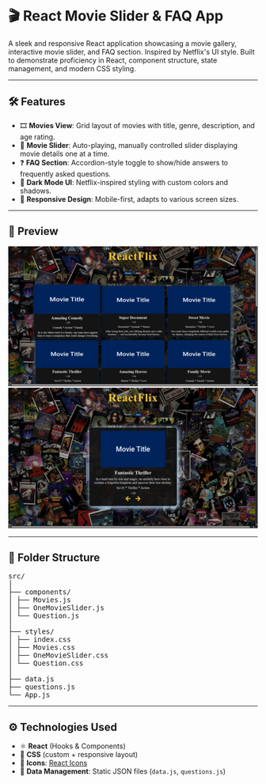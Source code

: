 # 🎬 React Movie Slider & FAQ App

A sleek and responsive React application showcasing a movie gallery, interactive movie slider, and FAQ section. Inspired by Netflix's UI style. Built to demonstrate proficiency in React, component structure, state management, and modern CSS styling.

---

## 🛠️ Features

- 🎞️ **Movies View**: Grid layout of movies with title, genre, description, and age rating.
- 🎠 **Movie Slider**: Auto-playing, manually controlled slider displaying movie details one at a time.
- ❓ **FAQ Section**: Accordion-style toggle to show/hide answers to frequently asked questions.
- 🌙 **Dark Mode UI**: Netflix-inspired styling with custom colors and shadows.
- 🔁 **Responsive Design**: Mobile-first, adapts to various screen sizes.

---

## 📸 Preview

![App Screenshot](./Screenshots/Shot1.jpg) 
![App Screenshot](./Screenshots/Shot2.jpg) 

---

## 📂 Folder Structure
<pre>
src/
│
├── components/
│ ├── Movies.js
│ ├── OneMovieSlider.js
│ └── Question.js
│
├── styles/
│ ├── index.css
│ ├── Movies.css
│ ├── OneMovieSlider.css
│ └── Question.css
│
├── data.js
├── questions.js
└── App.js
</pre>

---
## ⚙️ Technologies Used

- ⚛️ **React** (Hooks & Components)
- 💅 **CSS** (custom + responsive layout)
- 🎨 **Icons**: [React Icons](https://react-icons.github.io/react-icons/)
- 📁 **Data Management**: Static JSON files (`data.js`, `questions.js`)